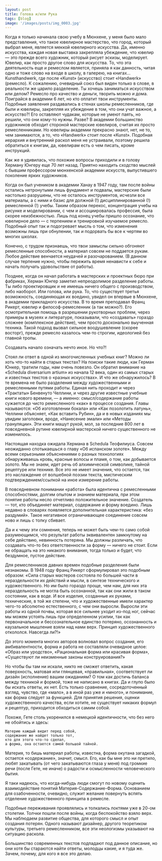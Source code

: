 ```yaml
---
layout: post
title: Голова и/или Рука
tags: [blog]
image: '/images/posts/img_0003.jpg'
---
```


   Когда я только начинала свою учебу в Мюнхене, у меня было мало представления, что такое ювелирное мастерство, что город, который выбрал меня, является меккой ювелирного искусства. Да, именно искусства, каждая новая выставка закрепляла убеждение, что ювелир — это прежде всего художник, который рисует эскизы, моделирует. Ювелир, как просто другое слово для искусства. То, что эта деятельность еще и ремеслом является, приняла я как данность, читая одно и тоже слово на вxоде в школу, в галерею, на книгах… Kunsthandwerk, где после «Kunst» (искусство) стоит «Handwerk» (ремесло). К сожалению, очевидный союз был виден только в слове, в реальности же царило разделение. Ты хочешь заниматься искусством или делом? Ремесло про качество и деньги, творить можно и дома. Поиграйся в академии 6 лет, но кто оплатит твои инструменты. Подобные заявления раздавались в стенах школы ремесленников, где были и ювелиры, закрепляя их убеждение в том, что они учат важное, а искусство?! Его оставляют чудакам, которые не умеют паять, но решили, что они кому-то нужны. Разве? В академии большинство художников обходит стороной мастерские ювелиров, считая их просто ремесленниками. Но ювелиры академии прекрасно знают, нет, не то, чем занимаются, а то, что «Handwerk» стоит после «Kunst». Подобная иерархия и внутренний раскол меня не устраивали, поэтому решила обратиться к книгам, да, ювелирам есть о чем писать, кроме инструкций.

   Как же я удивилась, что похожие вопросы приходили и в голову Херману Юнгеру еще 70 лет назад. Приятно находить сходство мыслей с бывшим профессором мюнхенской академии искусств, выпустившего поколение ярких художников.

   Когда он был учеником в академии Ханау в 1947 году, там после войны остались нетронутыми лишь фундамент и подвалы, мастерские были настолько разрушены, что не осталось инструментов, исчезли все материалы, а с ними и базис для должной (!) дисциплинированной (!) ремесленной (!) учебы. Таким образом перекос, концентрация учебы на рисунке и моделировании, с чем и ассоциировалась профессия, была скорее неизбежностью. Лишь под конец учебы пришло осознание, что ювелирное дело — с терпением и тренировкой изучаемое ремесло. Подобный опыт так и подогревает мысль о том, что изменения возможны лишь при обнулении, так и подорвать бы все к чертям во многих школах.

   Конечно, с трудом признаешь, что твои замыслы сильно обгоняют ремесленные способности, а материал совсем не поддается рукам. Любое действие венчается неудачей и разочарованием. (В данном случае терпение нужно, чтобы пережить время ненависти к себе и начать получать удовольствие от работы).

   Позднее, когда он начал работать в мастерских и проектных бюро при фабриках, Херман Юнгер заметил непреодолимое разделение работы. Ты либо проектировщик и не имеешь ничего общего с производством, либо наоборот. Или голова, или рука. То, что существует третья возможность, соединяющая их воедино, увидел он впервые в Мюнхене, в академии прикладного искусства. В то время преподавал Франц Рикерт, ювелир и философ-ремесленник (а так можно?). Его осмотрительная помощь в разрешении рукотворных проблем, через примеры в музеях и литературе, показывали, что «создавать» гораздо сложнее (комплексное действие), чем просто досконально выученная техника. Такой подход вызвал сильное воодушевление (скорее восторг), прежде ремесло казалось чем-то строгим, идеологией без главной тропы.

   Создавать начало означать нечто иное. Но что?!

   Стоял ли ответ в одной из многочисленных учебных книг? Можно ли xoть что-то найти в старых текстах? На поиски такие люди, как Герман Юнкер, тратили годы, нам очень повезло. Oн обратил внимание на «Schedula diversarium artium» из начала 12 века, один из самых старых и известных текстов о «разных искусствах». И что же обнаружилось? В те времена не было разделения между художественными и ремесленными путями работы. Единая нить проходит и через «Трактаты» Бенвенуто Челлини, и через другие известные учебные книги нового времени, — а именно: смысл/содержание работы сужается до чисто ремесленного «как» в процессе создания. Главы называются: «Об изготовлении бокала» или «Как позолотить латунь», Челлини объясняет, «Как вставить Рубин», да и в новых изданиях мы увидим заголовки, вроде, «Нанесение эмали» или «Методы грануляции». Эти книги машут рукой, мол, за последние 800 лет в повседневной рутине ювелирной мастерской ничего существенного не изменилось.

   Настоящая находка ожидала Хермана в Schedula Теофилиуса. Совсем неожиданно спотыкаешься о главу «Об испанском золоте». Между всеми серьезными объяснениями о разных технологиях обнаруживаешь кровь, красные волосы и пламя, о том, как добывается золото. Мы не знаем, идет речь об алхимической символике, тайной рецептуре или технике. Все это не имеет значения, что остается, так это наслаждение от волшебной поэзии текста, мистическим подтверждением/ссылкой на иное измерение работы.

   В повседневном понимании «работа» была идентична с ремесленными способностями, долгим опытом и знанием материала, при этом понятие работы несло отчетливо положительное значение. Создатель — тот, кто объединяет материал, содержание и форму воедино. Лишь недавно в словарях появляется дополнительная характеристика: «без раздумий». Такое негативное ограничивающее соединение совсем ново и лишь с толку сбивает.

   Да и к чему эти сомнения, теперь не может быть чем-то само собой разумеющимся, что результат работы эквивалентен замкнутому на себе действию, невинность потеряна. Мы должны различать, что создавать что-то без ответственности за форму — ничего не стоит. Если не обращать на это никакого внимания, тогда только и будет, что бездумное, пустое действие.

   Для ремесленников давних времен подобные разделения были незнакомы. В 1948 году Франц Рикерт сформулировал это подобным образом: «Сила старых мастеров состояла по большей части в нераздельности их действий и мысли, в синтезе технического и художественного. Но им было гораздо проще, чем нам, для них эта нераздельность не могла быть осознанной, так как они жили в таком состоянии, как в воде. И все изделия, созданные их руками, технические, в той же степени, что и художественные имели характер чего-то абсолютно естественного, с чем они выросли. Выросли эти работы из одной почвы, которая все сильнее уходит из-под ног, сейчас мы можем устоять лишь при определенном усилии, так как первоначальное и бессознательное единство потеряно, осознанность и каузальное мышление взяли над нами верх. Принцип художественного откололся. Навсегда ли?!»

   До этого момента многих авторов волновал вопрос создания, его амбивалентности, форма и работа не составляли очевидное целое: «Образ или уродство», «Рациональная форма или красивая форма», «Существуют ли неизменные законы конструирования?»

   Но чтобы бы там ни искали, никто не сможет ответить, какая поверхность, матовая или глянцевая, «правильная», соответствует ли дизайн (исполнение) вашим ожиданиям? О том как достичь баланса между техникой и формой, тоже не написано в книгах. Да и глупо было бы искать ответы, их нет. Есть только сравнение, сосредоточенный взгляд, чувство, где «мало», а в иной раз уже и «много», и понимание, как форма следует за функцией. Для принятия решения, оценки художественного качества, если хотите, не существует никаких формул и рецептур, приходится обходиться самим собой.

  Похоже, Гете столь укоренился в немецкой идентичности, что без него не обойтись и здесь:
```
Материю каждый видит перед собой,
содержание же найдет только тот,
кто для этого что-то сделал,
а формa, она остается самой большой тайной.
```

  Материя, то бишь материал работы, известна, форма окутана загадкой, остается «содержание», значит, смысл. Его, как бы мне это ни претило, любят закатывать (от чего закатываются глаза у меня) под громкие речи (после Гете, не иначе) о радости и осмысленности человеческого бытия.

  Я таки надеюсь, что когда-нибудь люди смогут по новому оценить взаимодействие понятий Материя-Содержание-Форма. Основанием для озабоченности, очевидно, служит желание повернуть вспять отделение художественного принципа в ремесле.

  Подобные переживания проявлялись и толкались локтями уже в 20-ом столетии. Толчки пошли после войны, когда беспокойство взяло верх. Мы наблюдаем развитие общества, для которого смысл и опыт создания потерян. Одного называют дизайнер, другого теоретиком культуры, третьего ремесленником, все эти неологизмы указывают на ситуацию раскола.

  Большинство современных текстов подпадают под данное описание, но они хотя бы стараются найти ответы, молодцы какие, и я туда же. Зачем, почему, для кого я все это делаю.
